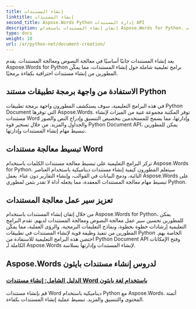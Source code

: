 ```yaml
---
title: إنشاء المستندات
linktitle: إنشاء المستندات
second_title: Aspose.Words Python إدارة المستندات API
description: إتقان إنشاء المستندات باستخدام Aspose.Words for Python. قم بإنشاء مستندات ديناميكية، وتخصيص التنسيق، وتبسيط معالجة مستندات الكلمات.
type: docs
weight: 10
url: /ar/python-net/document-creation/
---
```


يعد إنشاء المستندات جانبًا أساسيًا في معالجة النصوص ومعالجة المستندات. يقدم Aspose.Words for Python برامج تعليمية شاملة حول إنشاء المستندات، مما يمكّن المطورين من إنشاء مستندات احترافية بكفاءة برمجيًا.

## الاستفادة من واجهة برمجة تطبيقات مستند Python

في هذه البرامج التعليمية، سوف يستكشف المطورون واجهة برمجة تطبيقات Python Document التي توفرها Aspose.Words. توفر المكتبة مجموعة غنية من الميزات لإنشاء مستندات Word وإدارتها، مما يسمح للمستخدمين بتخصيص التنسيق وإدراج النص والصور والجداول والمزيد. من خلال تسخير قوة Python Document API، يمكن للمطورين تبسيط مهام إنشاء المستندات وإدارتها.

## تبسيط معالجة مستندات Word

تركز البرامج التعليمية على تبسيط معالجة مستندات الكلمات باستخدام Aspose.Words for Python. سيتعلم المطورون كيفية إنشاء مستندات ديناميكية باستخدام العناصر النائبة، ودمج البيانات في القوالب، وإنشاء التقارير دون عناء. يعمل Aspose.Words على تبسيط مهام معالجة المستندات المعقدة، مما يجعله أداة لا تقدر بثمن لمطوري Python.

## تعزيز سير عمل معالجة المستندات

من خلال إتقان إنشاء المستندات باستخدام Aspose.Words for Python، يمكن للمطورين تحسين سير عمل معالجة النصوص ومعالجة المستندات لديهم. تقدم البرامج التعليمية إرشادات خطوة بخطوة، ونماذج التعليمات البرمجية، والرؤى العملية، مما يمكّن المطورين من تنفيذ وظيفة قوية لإنشاء المستندات في تطبيقات Python الخاصة بهم. احتضن هذه البرامج التعليمية للاستفادة من Python Document API وفتح الإمكانات الكاملة لـ Aspose.Words لإنشاء المستندات وإدارتها بسلاسة.

## Aspose.Words لدروس إنشاء مستندات بايثون
### [الدليل الشامل: إنشاء مستندات Word باستخدام لغة بايثون](./creating-word-documents-using-python/)
قم بإنشاء مستندات Word ديناميكية باستخدام Python مع Aspose.Words. أتمتة المحتوى والتنسيق والمزيد. تبسيط عملية إنشاء المستندات بكفاءة.